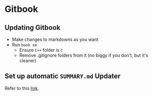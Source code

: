 # Gitbook

## Updating Gitbook

- Make changes to markdowns as you want
- Run `book sm`
  - Ensure `C++` folder is `C` 
  - Remove .gitignore folders from it (no biggy if you don't, but it's cleaner)

## Set up automatic `SUMMARY.md` Updater

Refer to this [link](https://www.npmjs.com/package/gitbook-summary). 

